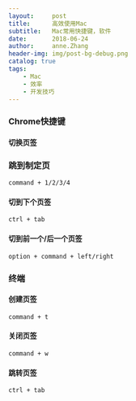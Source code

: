 ```yaml
---
layout:     post
title:      高效使用Mac
subtitle:   Mac常用快捷键，软件   
date:       2018-06-24
author:     anne.Zhang
header-img: img/post-bg-debug.png
catalog: true
tags:
    - Mac
    - 效率
    - 开发技巧
---
```

### Chrome快捷键
#### 切换页签
### 跳到制定页
	command + 1/2/3/4

#### 切到下个页签
	ctrl + tab

#### 切到前一个/后一个页签
	option + command + left/right

### 终端
#### 创建页签
	command + t

#### 关闭页签
	command + w

#### 跳转页签
	ctrl + tab
